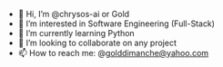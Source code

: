 - 👋 Hi, I’m @chrysos-ai or Gold
- 👀 I’m interested in Software Engineering (Full-Stack)
- 🌱 I’m currently learning Python
- 💞️ I’m looking to collaborate on any project
- 📫 How to reach me: @golddimanche@yahoo.com

<!---
chrysos-ai/chrysos-ai is a ✨ special ✨ repository because its `README.md` (this file) appears on your GitHub profile.
You can click the Preview link to take a look at your changes.
--->

